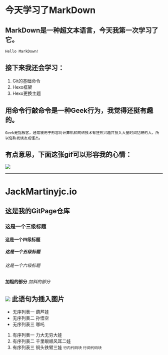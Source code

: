 # 今天学习了MarkDown
## MarkDown是一种超文本语言，今天我第一次学习了它。
` Hello MarkDown! `
## 接下来我还会学习：
1. Git的基础命令
1. Hexo框架
1. Hexo更换主题
## 用命令行敲命令是一种**Geek**行为，我觉得还挺有趣的。
``` Geek是指极客，通常被用于形容对计算机和网络技术有狂热兴趣并投入大量时间钻研的人。所以俗称发烧友或怪杰。 ```
## 有点意思，下面这张gif可以形容我的心情：
![](https://qgt-style.oss-cn-hangzhou.aliyuncs.com/newcoursep4/g1/g1-2-2/tenor.gif)

---------------------------------------------------------------------------------------------------------
# JackMartinyjc.io
## 这是我的GitPage仓库
### 这是一个三级标题
#### 这是一个四级标题
##### 这是一个五级标题
###### 这是一个六级标题
**加粗的部分**
*加斜的部分*
## ![](图片的url) 此语句为插入图片
* 无序列表一 葫芦娃
* 无序列表二 孙悟空
* 无序列表三 哪吒
1. 有序列表一 力大无穷大娃
1. 有序列表二 千里眼顺风耳二娃
1. 有序列表三 铜头铁臂三娃
`行内代码块`
```行间代码块```
